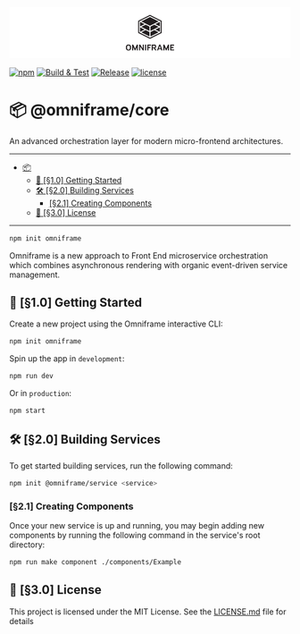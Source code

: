 ![Omniframe][header]

[![npm][npm-badge]][npm-badge-url]
[![Build & Test](https://github.com/omniframe/omniframe/workflows/Build%20&%20Test/badge.svg)](https://github.com/omniframe/omniframe/actions)
[![Release](https://github.com/omniframe/omniframe/workflows/Release/badge.svg)](https://github.com/omniframe/omniframe/actions)
[![license][npm-license]][npm-license-url]

# 📦 @omniframe/core

An advanced orchestration layer for modern micro-frontend architectures.

---

- [📦](#)
  - [💼 [§1.0] Getting Started](#-10-getting-started)
  - [🛠 [§2.0] Building Services](#-20-building-services)
    - [[§2.1] Creating Components](#21-creating-components)
  - [📄 [§3.0] License](#-30-license)

---

```bash
npm init omniframe
```

Omniframe is a new approach to Front End microservice orchestration which
combines asynchronous rendering with organic event-driven service management.

## 💼 [§1.0] Getting Started

Create a new project using the Omniframe interactive CLI:

```bash
npm init omniframe
```

Spin up the app in `development`:

```bash
npm run dev
```

Or in `production`:

```bash
npm start
```

## 🛠 [§2.0] Building Services

To get started building services, run the following command:

```bash
npm init @omniframe/service <service>
```

### [§2.1] Creating Components

Once your new service is up and running, you may begin adding new components by
running the following command in the service's root directory:

```bash
npm run make component ./components/Example
```

## 📄 [§3.0] License

This project is licensed under the MIT License.
See the [LICENSE.md](LICENSE.md) file for details

[header]: /.github/readme.png 'Omniframe'
[npm-badge]: https://img.shields.io/npm/v/@omniframe/core.svg
[npm-badge-url]: https://www.npmjs.com/package/@omniframe/core
[npm-license]: https://img.shields.io/npm/l/@omniframe/core.svg
[npm-license-url]: https://github.com/omniframe/omniframe/blob/master/LICENSE
